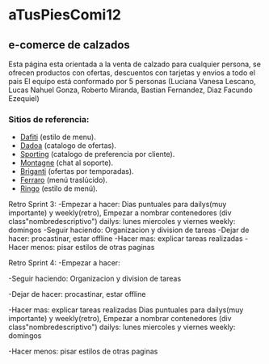# aTusPiesComi12
## e-comerce de calzados
Esta página esta orientada a la venta de calzado para cualquier persona, se ofrecen productos con ofertas, descuentos con tarjetas y envios a todo el pais
El equipo está conformado por 5 personas (Luciana Vanesa Lescano, Lucas Nahuel Gonza, Roberto Miranda, Bastian Fernandez, Diaz Facundo Ezequiel)
### Sitios de referencia:
- [Dafiti](dafiti.com.ar "dafiti.com.ar") (estilo de menu).
- [Dadoa](dadoa.com.ar "dadoa") (catalogo de ofertas).
- [Sporting](sporting.com.ar "Sporting") (catalogo de preferencia por cliente).
- [Montagne](montagne.com.ar "Montagne") (chat al soporte).
- [Briganti](briganti.com.ar "Briganti") (ofertas por temporadas).
- [Ferraro](Ferraro.com.ar "Ferraro") (menú traslúcido).
- [Ringo](Ringo.com.ar "Ringo") (estilo de menú).


Retro Sprint 3:
-Empezar a hacer: Dias puntuales para dailys(muy importante) y weekly(retro),
Empezar a nombrar contenedores  (div class"nombredescriptivo")
dailys: lunes miercoles y viernes
weekly: domingos
-Seguir haciendo: Organizacion y division de tareas
-Dejar de hacer: procastinar, estar offline
-Hacer mas: explicar tareas realizadas
-Hacer menos: pisar estilos de otras paginas

Retro Sprint 4:
-Empezar a hacer:

-Seguir haciendo: Organizacion y division de tareas

-Dejar de hacer: procastinar, estar offline

-Hacer mas: explicar tareas realizadas  Dias puntuales para dailys(muy importante) y weekly(retro),
Empezar a nombrar contenedores  (div class"nombredescriptivo")
dailys: lunes miercoles y viernes
weekly: domingos

-Hacer menos: pisar estilos de otras paginas
